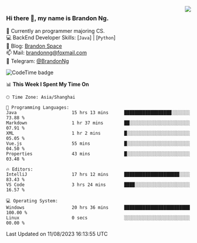 <img  align="right" src="https://github-readme-stats-brandon0824.vercel.app/api/top-langs/?username=brandon0824&layout=compact">

### Hi there 👋, my name is Brandon Ng.

🌱 Currently an programmer majoring CS.  
💻 BackEnd Developer Skills: [`Java`] | [`Python`]  
📝 Blog: [Brandon Space](https://brandonng.tech)  
📫 Mail: brandonng@foxmail.com  
📰 Telegram: [@BrandonNg](https://t.me/BrandonNg24)  

![CodeTime badge](https://img.shields.io/endpoint?style=flat-square&url=https%3A%2F%2Fapi.codetime.dev%2Fshield%3Fid%3D128%26project%3D%26in%3D604800000)

<!--START_SECTION:waka-->
📊 **This Week I Spent My Time On** 

```text
🕑︎ Time Zone: Asia/Shanghai

💬 Programming Languages: 
Java                     15 hrs 13 mins      ██████████████████░░░░░░░   73.88 % 
Markdown                 1 hr 37 mins        ██░░░░░░░░░░░░░░░░░░░░░░░   07.91 % 
XML                      1 hr 2 mins         █░░░░░░░░░░░░░░░░░░░░░░░░   05.05 % 
Vue.js                   55 mins             █░░░░░░░░░░░░░░░░░░░░░░░░   04.50 % 
Properties               43 mins             █░░░░░░░░░░░░░░░░░░░░░░░░   03.48 % 

🔥 Editors: 
IntelliJ                 17 hrs 12 mins      █████████████████████░░░░   83.43 % 
VS Code                  3 hrs 24 mins       ████░░░░░░░░░░░░░░░░░░░░░   16.57 % 

💻 Operating System: 
Windows                  20 hrs 36 mins      █████████████████████████   100.00 % 
Linux                    0 secs              ░░░░░░░░░░░░░░░░░░░░░░░░░   00.00 % 
```


 Last Updated on 11/08/2023 16:13:55 UTC
<!--END_SECTION:waka-->
